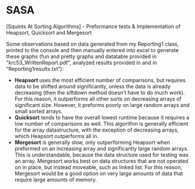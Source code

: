 # SASA
[Squints At Sorting Algorithms] - Preformance tests &amp; Implementation of Heapsort, Quicksort and Mergesort

<p>
    Some observations based on data generated from my Reporting1 class, printed to the console and then manually entered into excel to generate these graphs
    (fun and pretty graphs and datatable provided in "krc53_WrittenReport.pdf", analyzed results provided in and in “Reporting1results.txt”):
</p>
<ul>
    <li>
        <strong>Heapsort </strong>
        uses the most efficient number of comparisons, but requires data to be shifted around significantly, unless the data is already decreasing (then the
        siftdown method doesn’t have to do much work). For this reason, it outperforms all other sorts on decreasing arrays of significant size. However, it
        preforms poorly on large random arrays and small sorted arrays.
    </li>
    <li>
        <strong>Quicksort</strong>
        tends to have the overall lowest runtime because it requires a low number of comparisons as well. This algorithm is generally efficient for the array
        datastructure, with the exception of decreasing arrays, which Heapsort outperforms all in.
    </li>
    <li>
        <strong>Mergesort</strong>
        is generally slow, only outperforming Heapsort when preformed on an increasing array and significantly large random arrays. This is understandable,
        because the data structure used for testing was an array. Mergesort works best on data structures that are not operated on in place, but instead
        moveable, such as linked list. For this reason, Mergesort would be a good option on very large amounts of data that require large amounts of memory.
    </li>
</ul>
